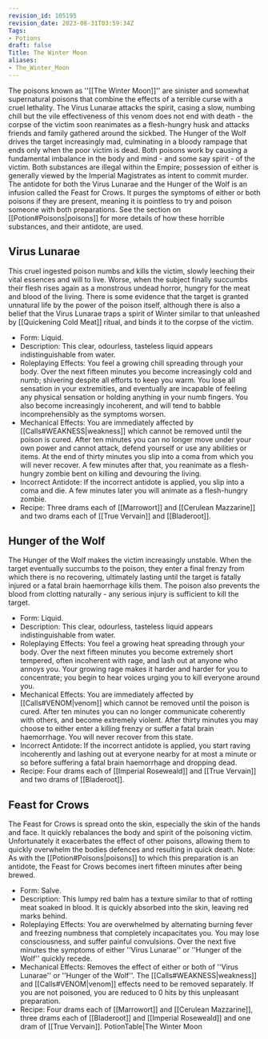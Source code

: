 ```yaml
---
revision_id: 105195
revision_date: 2023-08-31T03:59:34Z
Tags:
- Potions
draft: false
Title: The Winter Moon
aliases:
- The_Winter_Moon
---
```

The poisons known as ''[[The Winter Moon]]'' are sinister and somewhat supernatural poisons that combine the effects of a terrible curse with a cruel lethality. The Virus Lunarae attacks the spirit, casing a slow, numbing chill but the vile effectiveness of this venom does not end with death - the corpse of the victim soon reanimates as a flesh-hungry husk and attacks friends and family gathered around the sickbed. The Hunger of the Wolf drives the target increasingly mad, culminating in a bloody rampage that ends only when the poor victim is dead. Both poisons work by causing a fundamental imbalance in the body and mind - and some say spirit - of the victim.
Both substances are illegal within the Empire; possession of either is generally viewed by the Imperial Magistrates as intent to commit murder. The antidote for both the Virus Lunarae and the Hunger of the Wolf is an infusion called the Feast for Crows. It purges the symptoms of either or both poisons if they are present, meaning it is pointless to try and poison someone with both preparations. 
See the section on [[Potion#Poisons|poisons]] for more details of how these horrible substances, and their antidote, are used.
## Virus Lunarae
This cruel ingested poison numbs and kills the victim, slowly leeching their vital essences and will to live. Worse, when the subject finally succumbs their flesh rises again as a monstrous undead horror, hungry for the meat and blood of the living. There is some evidence that the target is granted unnatural life by the power of the poison itself, although there is also a belief that the Virus Lunarae traps a spirit of Winter similar to that unleashed by [[Quickening Cold Meat]] ritual, and binds it to the corpse of the victim.
* Form: Liquid.
* Description: This clear, odourless, tasteless liquid appears indistinguishable from water.
* Roleplaying Effects: You feel a growing chill spreading through your body. Over the next fifteen minutes you become increasingly cold and numb; shivering despite all efforts to keep you warm. You lose all sensation in your extremities, and eventually are incapable of feeling any physical sensation or holding anything in your numb fingers. You also become increasingly incoherent, and will tend to babble incomprehensibly as the symptoms worsen.
* Mechanical Effects: You are immediately affected by [[Calls#WEAKNESS|weakness]] which cannot be removed until the poison is cured. After ten minutes you can no longer move under your own power and cannot attack, defend yourself or use any abilities or items. At the end of thirty minutes you slip into a coma from which you will never recover. A few minutes after that, you reanimate as a flesh-hungry zombie bent on killing and devouring the living.
* Incorrect Antidote: If the incorrect antidote is applied, you slip into a coma and die. A few minutes later you will animate as a flesh-hungry zombie.
* Recipe: Three drams each of [[Marrowort]] and [[Cerulean Mazzarine]] and two drams each of [[True Vervain]] and [[Bladeroot]].
## Hunger of the Wolf
The Hunger of the Wolf makes the victim increasingly unstable. When the target eventually succumbs to the poison, they enter a final frenzy from which there is no recovering, ultimately lasting until the target is fatally injured or a fatal brain haemorrhage kills them. The poison also prevents the blood from clotting naturally - any serious injury is sufficient to kill the target.
* Form: Liquid.
* Description: This clear, odourless, tasteless liquid appears indistinguishable from water.
* Roleplaying Effects: You feel a growing heat spreading through your body. Over the next fifteen minutes you become extremely short tempered, often incoherent with rage, and lash out at anyone who annoys you. Your growing rage makes it harder and harder for you to concentrate; you begin to hear voices urging you to kill everyone around you.
* Mechanical Effects: You are immediately affected by [[Calls#VENOM|venom]] which cannot be removed until the poison is cured. After ten minutes you can no longer communicate coherently with others, and become extremely violent. After thirty minutes you may choose to either enter a killing frenzy or suffer a fatal brain haemorrhage. You will never recover from this state.
* Incorrect Antidote: If the incorrect antidote is applied, you start raving incoherently and lashing out at everyone nearby for at most a minute or so before suffering a fatal brain haemorrhage and dropping dead.
* Recipe: Four drams each of [[Imperial Roseweald]] and [[True Vervain]] and two drams of [[Bladeroot]].
## Feast for Crows
The Feast for Crows is spread onto the skin, especially the skin of the hands and face. It quickly rebalances the body and spirit of the poisoning victim. Unfortunately it exacerbates the effect of other poisons, allowing them to quickly overwhelm the bodies defences and resulting in quick death.
Note: As with the [[Potion#Poisons|poisons]] to which this preparation is an antidote, the Feast for Crows becomes inert fifteen minutes after being brewed.
* Form: Salve.
* Description: This lumpy red balm has a texture similar to that of rotting meat soaked in blood. It is quickly absorbed into the skin, leaving red marks behind.
* Roleplaying Effects: You are overwhelmed by alternating burning fever and freezing numbness that completely incapacitates you. You may lose consciousness, and suffer painful convulsions. Over the next five minutes the symptoms of either ''Virus Lunarae'' or ''Hunger of the Wolf'' quickly recede.
* Mechanical Effects: Removes the effect of either or both of ''Virus Lunarae'' or ''Hunger of the Wolf''. The [[Calls#WEAKNESS|weakness]] and [[Calls#VENOM|venom]] effects need to be removed separately. If you are not poisoned, you are reduced to 0 hits by this unpleasant preparation.
* Recipe: Four drams each of [[Marrowort]] and [[Cerulean Mazzarine]], three drams each of [[Bladeroot]] and [[Imperial Roseweald]] and one dram of [[True Vervain]].
PotionTable|The Winter Moon